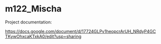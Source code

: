 # m122_Mischa

Project documentation:

https://docs.google.com/document/d/17724GLPv1heopcrArUH_NRdyP4GCTKywOhxcaKTxkA0/edit?usp=sharing
